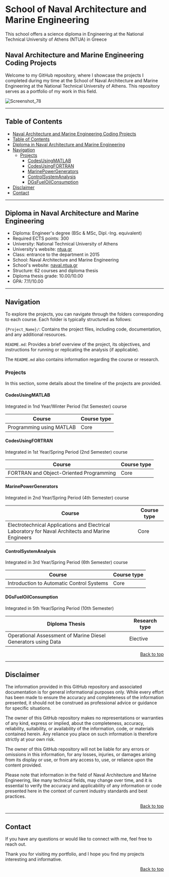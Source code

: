 # School of Naval Architecture and Marine Engineering
This school offers a science diploma in Engineering at the National Technical University of Athens (NTUA) in Greece

## Naval Architecture and Marine Engineering Coding Projects

Welcome to my GitHub repository, where I showcase the projects I completed during my time at the School of Naval Architecture and Marine Engineering at the National Technical University of Athens. This repository serves as a portfolio of my work in this field.

![Screenshot_78](https://github.com/panosstav/MarineEngineering/assets/143627430/a889e8f2-a58b-4d1c-bdf2-22a1b7e09998)

--- 

## Table of Contents

- [Naval Architecture and Marine Engineering Coding Projects](#Naval-Architecture-and-Marine-Engineering-Coding-Projects)
- [Table of Contents](#Table-of-Contents)
- [Diploma in Naval Architecture and Marine Engineering](#Diploma-in-Naval-Architecture-and-Marine-Engineering)
- [Navigation](#Navigation)
  * [Projects](#Projects)
    + [CodesUsingMATLAB](#CodesUsingMATLAB)
    + [CodesUsingFORTRAN](#CodesUsingFORTRAN)
    + [MarinePowerGenerators](#MarinePowerGenerators)
    + [ControlSystemAnalysis](#ControlSystemAnalysis)
    + [DGsFuelOilConsumption](#DGsFuelOilConsumption)
- [Disclaimer](#Disclaimer)
- [Contact](#Contact)

--- 

## Diploma in Naval Architecture and Marine Engineering

- Diploma: Engineer's degree (BSc & MSc, Dipl.-Ing. equivalent)
- Required ECTS points: 300
- University: National Technical University of Athens
- University's website: [ntua.gr](https://www.ntua.gr/en/)
- Class: entrance to the department in 2015
- School: Naval Architecture and Marine Engineering
- School's website: [naval.ntua.gr](http://www.naval.ntua.gr/)
- Structure: 62 courses and diploma thesis
- Diploma thesis grade: 10.00/10.00
- GPA: 7.11/10.00

--- 

## Navigation

To explore the projects, you can navigate through the folders corresponding to each course. Each folder is typically structured as follows:

```{Project_Name}/```: Contains the project files, including code, documentation, and any additional resources.

```README.md```: Provides a brief overview of the project, its objectives, and instructions for running or replicating the analysis (if applicable).

The ```README.md``` also contains information regarding the course or research.

### Projects

In this section, some details about the timeline of the projects are provided.

#### CodesUsingMATLAB

Integrated in 1nd Year/Winter Period (1st Semester) course

| Course                                                             | Course type |
|--------------------------------------------------------------------|-------------|
| Programming using MATLAB                                           | Core        |

#### CodesUsingFORTRAN

Integrated in 1st Year/Spring Period (2nd Semester) course

| Course                                                             | Course type |
|--------------------------------------------------------------------|-------------|
| FORTRAN and Object-Oriented Programming                            | Core        |

#### MarinePowerGenerators

Integrated in 2nd Year/Spring Period (4th Semester) course

| Course                                                                                                      | Course type |
|-------------------------------------------------------------------------------------------------------------|-------------|
| Electrotechnical Applications and Electrical Laboratory for Naval Architects and Marine Engineers           | Core        |

#### ControlSystemAnalysis

Integrated in 3rd Year/Spring Period (6th Semester) course

| Course                                                                | Course type |
|-----------------------------------------------------------------------|-------------|
| Introduction to Automatic Control Systems                             | Core        |

#### DGsFuelOilConsumption

Integrated in 5th Year/Spring Period (10th Semester)

| Diploma Thesis                                                        | Research type |
|-----------------------------------------------------------------------|---------------|
| Operational Assessment of Marine Diesel Generators using Data         | Elective      |

<p align="right">
    <a href="#table-of-contents">Back to top</a>  
</p>

--- 
 
## Disclaimer

The information provided in this GitHub repository and associated documentation is for general informational purposes only. While every effort has been made to ensure the accuracy and completeness of the information presented, it should not be construed as professional advice or guidance for specific situations.

The owner of this GitHub repository makes no representations or warranties of any kind, express or implied, about the completeness, accuracy, reliability, suitability, or availability of the information, code, or materials contained herein. Any reliance you place on such information is therefore strictly at your own risk.

The owner of this GitHub repository will not be liable for any errors or omissions in this information, for any losses, injuries, or damages arising from its display or use, or from any access to, use, or reliance upon the content provided.

Please note that information in the field of Naval Architecture and Marine Engineering, like many technical fields, may change over time, and it is essential to verify the accuracy and applicability of any information or code presented here in the context of current industry standards and best practices.

<p align="right">
    <a href="#table-of-contents">Back to top</a>  
</p>

--- 

## Contact

If you have any questions or would like to connect with me, feel free to reach out.

Thank you for visiting my portfolio, and I hope you find my projects interesting and informative.  

<p align="right">
    <a href="#table-of-contents">Back to top</a>  
</p>

